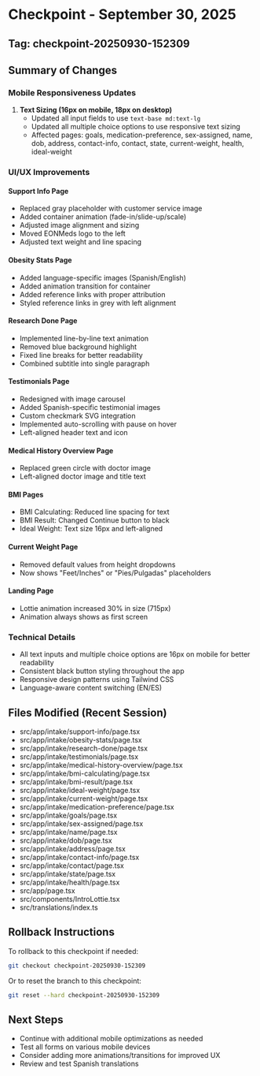 # Checkpoint - September 30, 2025

## Tag: checkpoint-20250930-152309

## Summary of Changes

### Mobile Responsiveness Updates
1. **Text Sizing (16px on mobile, 18px on desktop)**
   - Updated all input fields to use `text-base md:text-lg`
   - Updated all multiple choice options to use responsive text sizing
   - Affected pages: goals, medication-preference, sex-assigned, name, dob, address, contact-info, contact, state, current-weight, health, ideal-weight

### UI/UX Improvements

#### Support Info Page
- Replaced gray placeholder with customer service image
- Added container animation (fade-in/slide-up/scale)
- Adjusted image alignment and sizing
- Moved EONMeds logo to the left
- Adjusted text weight and line spacing

#### Obesity Stats Page  
- Added language-specific images (Spanish/English)
- Added animation transition for container
- Added reference links with proper attribution
- Styled reference links in grey with left alignment

#### Research Done Page
- Implemented line-by-line text animation
- Removed blue background highlight
- Fixed line breaks for better readability
- Combined subtitle into single paragraph

#### Testimonials Page
- Redesigned with image carousel
- Added Spanish-specific testimonial images
- Custom checkmark SVG integration
- Implemented auto-scrolling with pause on hover
- Left-aligned header text and icon

#### Medical History Overview Page
- Replaced green circle with doctor image
- Left-aligned doctor image and title text

#### BMI Pages
- BMI Calculating: Reduced line spacing for text
- BMI Result: Changed Continue button to black
- Ideal Weight: Text size 16px and left-aligned

#### Current Weight Page
- Removed default values from height dropdowns
- Now shows "Feet/Inches" or "Pies/Pulgadas" placeholders

#### Landing Page
- Lottie animation increased 30% in size (715px)
- Animation always shows as first screen

### Technical Details
- All text inputs and multiple choice options are 16px on mobile for better readability
- Consistent black button styling throughout the app
- Responsive design patterns using Tailwind CSS
- Language-aware content switching (EN/ES)

## Files Modified (Recent Session)
- src/app/intake/support-info/page.tsx
- src/app/intake/obesity-stats/page.tsx
- src/app/intake/research-done/page.tsx
- src/app/intake/testimonials/page.tsx
- src/app/intake/medical-history-overview/page.tsx
- src/app/intake/bmi-calculating/page.tsx
- src/app/intake/bmi-result/page.tsx
- src/app/intake/ideal-weight/page.tsx
- src/app/intake/current-weight/page.tsx
- src/app/intake/medication-preference/page.tsx
- src/app/intake/goals/page.tsx
- src/app/intake/sex-assigned/page.tsx
- src/app/intake/name/page.tsx
- src/app/intake/dob/page.tsx
- src/app/intake/address/page.tsx
- src/app/intake/contact-info/page.tsx
- src/app/intake/contact/page.tsx
- src/app/intake/state/page.tsx
- src/app/intake/health/page.tsx
- src/app/page.tsx
- src/components/IntroLottie.tsx
- src/translations/index.ts

## Rollback Instructions
To rollback to this checkpoint if needed:
```bash
git checkout checkpoint-20250930-152309
```

Or to reset the branch to this checkpoint:
```bash
git reset --hard checkpoint-20250930-152309
```

## Next Steps
- Continue with additional mobile optimizations as needed
- Test all forms on various mobile devices
- Consider adding more animations/transitions for improved UX
- Review and test Spanish translations
